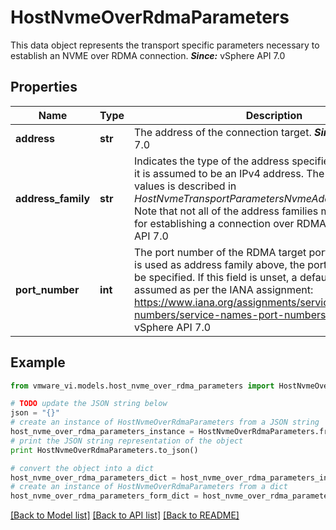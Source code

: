 # HostNvmeOverRdmaParameters

This data object represents the transport specific parameters necessary to establish an NVME over RDMA connection.  ***Since:*** vSphere API 7.0 

## Properties
Name | Type | Description | Notes
------------ | ------------- | ------------- | -------------
**address** | **str** | The address of the connection target.  ***Since:*** vSphere API 7.0  | 
**address_family** | **str** | Indicates the type of the address specified above.  If unset, it is assumed to be an IPv4 address. The set of possible values is described in *HostNvmeTransportParametersNvmeAddressFamily_enum*. Note that not all of the address families may be supported for establishing a connection over RDMA.  ***Since:*** vSphere API 7.0  | [optional] 
**port_number** | **int** | The port number of the RDMA target port.  When IPv4/IPv6 is used as address family above, the port number needs to be specified. If this field is unset, a default value of 4420 is assumed as per the IANA assignment: https://www.iana.org/assignments/service-names-port-numbers/service-names-port-numbers.xhtml  ***Since:*** vSphere API 7.0  | [optional] 

## Example

```python
from vmware_vi.models.host_nvme_over_rdma_parameters import HostNvmeOverRdmaParameters

# TODO update the JSON string below
json = "{}"
# create an instance of HostNvmeOverRdmaParameters from a JSON string
host_nvme_over_rdma_parameters_instance = HostNvmeOverRdmaParameters.from_json(json)
# print the JSON string representation of the object
print HostNvmeOverRdmaParameters.to_json()

# convert the object into a dict
host_nvme_over_rdma_parameters_dict = host_nvme_over_rdma_parameters_instance.to_dict()
# create an instance of HostNvmeOverRdmaParameters from a dict
host_nvme_over_rdma_parameters_form_dict = host_nvme_over_rdma_parameters.from_dict(host_nvme_over_rdma_parameters_dict)
```
[[Back to Model list]](../README.md#documentation-for-models) [[Back to API list]](../README.md#documentation-for-api-endpoints) [[Back to README]](../README.md)


